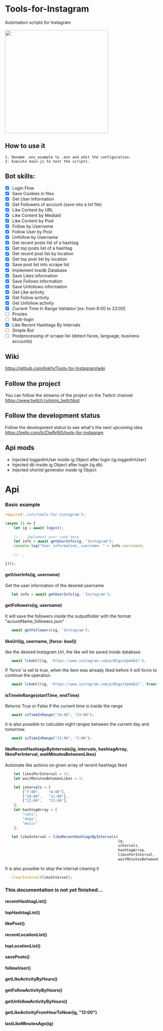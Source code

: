# Tools-for-Instagram
Automation scripts for Instagram </br></br>
<img src="https://media.giphy.com/media/ignhVpXU7h4qHMwXix/giphy.gif" width="340">
## How to use it
    1. Rename .env_example to .env and edit the configuration.
    2. Execute main.js to test the scripts. 
## Bot skills:
- [x] Login Flow
- [x] Save Cookies in files
- [x] Get User Information
- [x] Get Followers of account (save into a txt file)
- [x] Like Content by URL
- [x] Like Content by MediaId 
- [x] Like Content by Post
- [x] Follow by Username
- [x] Follow User by Post
- [x] Unfollow by Username
- [x] Get recent posts list of a hashtag
- [x] Get top posts list of a hashtag
- [x] Get recent post list by location
- [x] Get top post list by location
- [x] Save post list into scrape list
- [x] Implement lowdb Database
- [x] Save Likes information
- [x] Save Follows information
- [x] Save Unfollows information
- [x] Get Like activity
- [x] Get Follow activity
- [x] Get Unfollow activity
- [x] Current Time In Range Validator [ex: from 8:00 to 23:00]
- [ ] Proxies
- [ ] Multi-login
- [x] Like Recent Hashtags By Intervals
- [ ] Simple Bot
- [ ] Postprocessing of scrape list (detect faces, language, business accounts)
## Wiki

https://github.com/linkfy/Tools-for-Instagram/wiki

## Follow the project

You can follow the streams of the project on the Twitch channel<br>
https://www.twitch.tv/mimi_twitchbot

## Follow the development status

Follow the development status to see what's the next upcoming idea<br>
https://trello.com/b/ZlwRr6l0/tools-for-instagram


## Api mods

- Injected loggedInUser inside ig Object after login (ig.loggedInUser)
- Injected db inside ig Object after login (ig.db)
- Injected shortid generator inside ig Object

# Api
### Basic example
```javascript
require('./src/tools-for-instagram');

(async () => {
    let ig = await login();
    
    // .. Implement your code here
    let info = await getUserInfo(ig, "Instagram");
    console.log("User information, username: " + info.username);
    
    // ..

})();

```
#### getUserInfo(ig, username)
Get the user information of the desired username
```javascript
   let info = await getUserInfo(ig, 'Instagram');
```
#### getFollowers(ig, username)
It will save the followers inside the outputfolder with the format "acountName_followers.json"
```javascript
   await getFollowers(ig, 'Instagram');
```
#### likeUrl(ig, username, [force: bool])
like the desired instagram Url, the like will be saved inside database. 
```javascript
   await likeUrl(ig, 'https://www.instagram.com/p/B1gzzVpA462/');
```
If 'force' is set to true, when the item was already liked before it will force to continue the operation.
```javascript
   await likeUrl(ig, 'https://www.instagram.com/p/B1gzzVpA462/', true);
```


#### isTimeInRange(startTime, endTime)
Returns True or False if the current time is inside the range
```javascript
   await isTimeInRange("10:00", "23:00");
```
It is also possible to calculate night ranges between the current day and tomorrow.

```javascript
   await isTimeInRange("23:00", "3:00");
```

#### likeRecentHashtagsByIntervals(ig, intervals, hashtagArray, likesPerInterval, waitMinutesBetweenLikes)

Automate like actions on given array of recent hashtags feed

```javascript
    let likesPerInterval = 15;
    let waitMinutesBetweenLikes = 3;

    let intervals = [
        ["7:00",    "8:00"],
        ["10:00",   "11:00"],
        ["22:00",   "23:00"],
    ];
    let hashtagArray = [
        "cats",
        "dogs",
        "music"
    ];

   let likeInterval = likeRecentHashtagsByIntervals(
                                                    ig, 
                                                    intervals, 
                                                    hashtagArray, 
                                                    likesPerInterval,
                                                    waitMinutesBetweenLikes);
```
It is also possible to stop the interval clearing it

```javascript
   clearInterval(likeInterval);
```



### This documentation is not yet finished...
#### recentHashtagList()
#### topHashtagList()
#### likePost()
#### recentLocationList()
#### topLocationList()
#### savePosts()
#### followUser()
#### getLikeActivityByHours()
#### getFollowActivityByHours()
#### getUnfollowActivityByHours()
#### getLikeActivityFromHourToNow(ig, "12:00")
#### lastLikeMinutesAgo(ig)